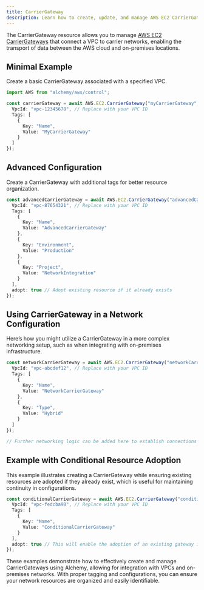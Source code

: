```yaml
---
title: CarrierGateway
description: Learn how to create, update, and manage AWS EC2 CarrierGateways using Alchemy Cloud Control.
---
```



The CarrierGateway resource allows you to manage [AWS EC2 CarrierGateways](https://docs.aws.amazon.com/ec2/latest/userguide/) that connect a VPC to carrier networks, enabling the transport of data between the AWS cloud and on-premises locations.

## Minimal Example

Create a basic CarrierGateway associated with a specified VPC.

```ts
import AWS from "alchemy/aws/control";

const carrierGateway = await AWS.EC2.CarrierGateway("myCarrierGateway", {
  VpcId: "vpc-12345678", // Replace with your VPC ID
  Tags: [
    {
      Key: "Name",
      Value: "MyCarrierGateway"
    }
  ]
});
```

## Advanced Configuration

Create a CarrierGateway with additional tags for better resource organization.

```ts
const advancedCarrierGateway = await AWS.EC2.CarrierGateway("advancedCarrierGateway", {
  VpcId: "vpc-87654321", // Replace with your VPC ID
  Tags: [
    {
      Key: "Name",
      Value: "AdvancedCarrierGateway"
    },
    {
      Key: "Environment",
      Value: "Production"
    },
    {
      Key: "Project",
      Value: "NetworkIntegration"
    }
  ],
  adopt: true // Adopt existing resource if it already exists
});
```

## Using CarrierGateway in a Network Configuration

Here’s how you might utilize a CarrierGateway in a more complex networking setup, such as when integrating with on-premises infrastructure.

```ts
const networkCarrierGateway = await AWS.EC2.CarrierGateway("networkCarrierGateway", {
  VpcId: "vpc-abcdef12", // Replace with your VPC ID
  Tags: [
    {
      Key: "Name",
      Value: "NetworkCarrierGateway"
    },
    {
      Key: "Type",
      Value: "Hybrid"
    }
  ]
});

// Further networking logic can be added here to establish connections
```

## Example with Conditional Resource Adoption

This example illustrates creating a CarrierGateway while ensuring existing resources are adopted if they already exist, which is useful for maintaining continuity in configurations.

```ts
const conditionalCarrierGateway = await AWS.EC2.CarrierGateway("conditionalCarrierGateway", {
  VpcId: "vpc-fedcba98", // Replace with your VPC ID
  Tags: [
    {
      Key: "Name",
      Value: "ConditionalCarrierGateway"
    }
  ],
  adopt: true // This will enable the adoption of an existing gateway if it exists
});
```

These examples demonstrate how to effectively create and manage CarrierGateways using Alchemy, allowing for integration with VPCs and on-premises networks. With proper tagging and configurations, you can ensure your network resources are organized and easily identifiable.
